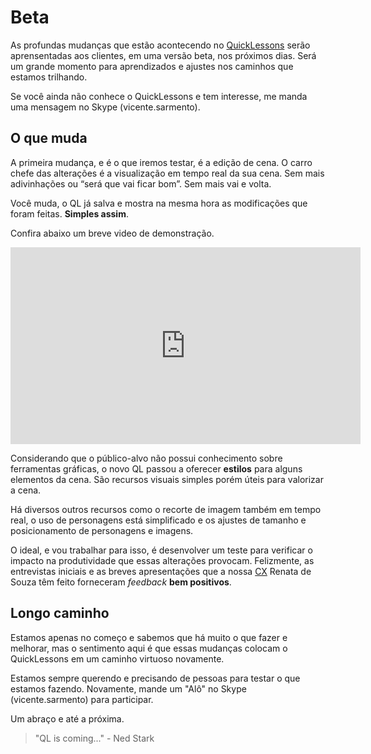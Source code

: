 # Beta

As profundas mudanças que estão acontecendo no [QuickLessons](http://www.quicklessons.com "QuickLessons: criação rápida de conteúdos online") serão aprensentadas aos clientes, em uma versão beta, nos próximos dias. Será um grande momento para aprendizados e ajustes nos caminhos que estamos trilhando.

Se você ainda não conhece o QuickLessons e tem interesse, me manda uma mensagem no Skype (vicente.sarmento).

## O que muda

A primeira mudança, e é o que iremos testar, é a edição de cena. O carro chefe das alterações é a visualização em tempo real da sua cena. Sem mais adivinhações ou “será que vai ficar bom”. Sem mais vai e volta.

Você muda, o QL já salva e mostra na mesma hora as modificações que foram feitas. **Simples assim**.

Confira abaixo um breve video de demonstração.

<iframe width="560" height="315" src="https://www.youtube.com/embed/IuwRwLNkIhM?rel=0" frameborder="0" allowfullscreen></iframe>

Considerando que o público-alvo não possui conhecimento sobre ferramentas gráficas, o novo QL passou a oferecer **estilos** para alguns elementos da cena. São recursos visuais simples porém úteis para valorizar a cena.

Há diversos outros recursos como o recorte de imagem também em tempo real, o uso de personagens está simplificado e os ajustes de tamanho e posicionamento de personagens e imagens.

O ideal, e vou trabalhar para isso, é desenvolver um teste para verificar o impacto na  produtividade que essas alterações provocam. Felizmente, as entrevistas iniciais e as breves apresentações que a nossa [CX](https://en.wikipedia.org/wiki/Customer_experience "Customer Experience") Renata de Souza têm feito forneceram *feedback* **bem positivos**.

## Longo caminho

Estamos apenas no começo e sabemos que há muito o que fazer e melhorar, mas o sentimento aqui é que essas mudanças colocam o QuickLessons em um caminho virtuoso novamente.

Estamos sempre querendo e precisando de pessoas para testar o que estamos fazendo. Novamente, mande um "Alô" no Skype (vicente.sarmento) para participar.

Um abraço e até a próxima.

> "QL is coming..." - Ned Stark